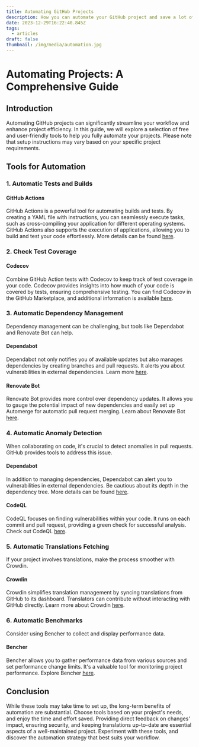 ```yaml
---
title: Automating GitHub Projects
description: How you can automate your GitHub project and save a lot of time
date: 2023-12-29T16:22:40.845Z
tags:
  - articles
draft: false
thumbnail: /img/media/automation.jpg
---
```

# Automating Projects: A Comprehensive Guide

## Introduction
Automating GitHub projects can significantly streamline your workflow and enhance project efficiency. In this guide, we will explore a selection of free and user-friendly tools to help you fully automate your projects. Please note that setup instructions may vary based on your specific project requirements.

## Tools for Automation

### 1. **Automatic Tests and Builds**
#### GitHub Actions
GitHub Actions is a powerful tool for automating builds and tests. By creating a YAML file with instructions, you can seamlessly execute tasks, such as cross-compiling your application for different operating systems. GitHub Actions also supports the execution of applications, allowing you to build and test your code effortlessly. More details can be found [here](https://docs.github.com/en/actions).

### 2. **Check Test Coverage**
#### Codecov
Combine GitHub Action tests with Codecov to keep track of test coverage in your code. Codecov provides insights into how much of your code is covered by tests, ensuring comprehensive testing. You can find Codecov in the GitHub Marketplace, and additional information is available [here](https://docs.codecov.com/docs).

### 3. **Automatic Dependency Management**
Dependency management can be challenging, but tools like Dependabot and Renovate Bot can help.

#### Dependabot
Dependabot not only notifies you of available updates but also manages dependencies by creating branches and pull requests. It alerts you about vulnerabilities in external dependencies. Learn more [here](https://docs.github.com/en/code-security/dependabot/working-with-dependabot).

#### Renovate Bot
Renovate Bot provides more control over dependency updates. It allows you to gauge the potential impact of new dependencies and easily set up Automerge for automatic pull request merging. Learn about Renovate Bot [here](https://docs.renovatebot.com/).

### 4. **Automatic Anomaly Detection**
When collaborating on code, it's crucial to detect anomalies in pull requests. GitHub provides tools to address this issue.

#### Dependabot
In addition to managing dependencies, Dependabot can alert you to vulnerabilities in external dependencies. Be cautious about its depth in the dependency tree. More details can be found [here](https://docs.github.com/en/code-security/dependabot/working-with-dependabot).

#### CodeQL
CodeQL focuses on finding vulnerabilities within your code. It runs on each commit and pull request, providing a green check for successful analysis. Check out CodeQL [here](https://codeql.github.com/).

### 5. **Automatic Translations Fetching**
If your project involves translations, make the process smoother with Crowdin.

#### Crowdin
Crowdin simplifies translation management by syncing translations from GitHub to its dashboard. Translators can contribute without interacting with GitHub directly. Learn more about Crowdin [here](https://crowdin.com/).

### 6. **Automatic Benchmarks**
Consider using Bencher to collect and display performance data.

#### Bencher
Bencher allows you to gather performance data from various sources and set performance change limits. It's a valuable tool for monitoring project performance. Explore Bencher [here](https://bencher.dev/).

## Conclusion
While these tools may take time to set up, the long-term benefits of automation are substantial. Choose tools based on your project's needs, and enjoy the time and effort saved. Providing direct feedback on changes' impact, ensuring security, and keeping translations up-to-date are essential aspects of a well-maintained project. Experiment with these tools, and discover the automation strategy that best suits your workflow.